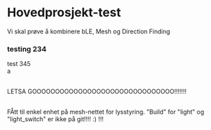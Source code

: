 # Hovedprosjekt-test
Vi skal prøve å kombinere bLE, Mesh og Direction Finding
### testing 234 
test 345
<br> a

<br> LETSA GOOOOOOOOOOOOOOOOOOOOOOOOOOOOOOO!!!!!!!

<br> FÅtt til enkel enhet på mesh-nettet for lysstyring. 
"Build" for "light" og "light_switch" er ikke på git!!!! :) !!!